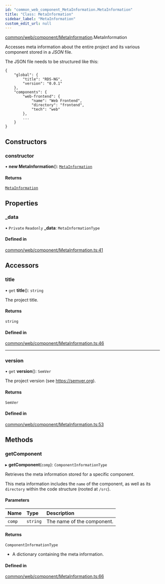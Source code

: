 ```yaml
---
id: "common_web_component_MetaInformation.MetaInformation"
title: "Class: MetaInformation"
sidebar_label: "MetaInformation"
custom_edit_url: null
---
```


[common/web/component/MetaInformation](../modules/common_web_component_MetaInformation.md).MetaInformation

Accesses meta information about the entire project and its various component stored in a *JSON* file.

The JSON file needs to be structured like this:
```
{
    "global": {
        "title": "RDS-NG",
        "version": "0.0.1"
    },
    "components": {
        "web-frontend": {
            "name": "Web Frontend",
            "directory": "frontend",
            "tech": "web"
        },
        ...
    }
}
```

## Constructors

### constructor

• **new MetaInformation**(): [`MetaInformation`](common_web_component_MetaInformation.MetaInformation.md)

#### Returns

[`MetaInformation`](common_web_component_MetaInformation.MetaInformation.md)

## Properties

### \_data

• `Private` `Readonly` **\_data**: `MetaInformationType`

#### Defined in

[common/web/component/MetaInformation.ts:41](https://github.com/Soroush9978/rds-ng/blob/5673246/src/common/web/component/MetaInformation.ts#L41)

## Accessors

### title

• `get` **title**(): `string`

The project title.

#### Returns

`string`

#### Defined in

[common/web/component/MetaInformation.ts:46](https://github.com/Soroush9978/rds-ng/blob/5673246/src/common/web/component/MetaInformation.ts#L46)

___

### version

• `get` **version**(): `SemVer`

The project version (see https://semver.org).

#### Returns

`SemVer`

#### Defined in

[common/web/component/MetaInformation.ts:53](https://github.com/Soroush9978/rds-ng/blob/5673246/src/common/web/component/MetaInformation.ts#L53)

## Methods

### getComponent

▸ **getComponent**(`comp`): `ComponentInformationType`

Retrieves the meta information stored for a specific component.

This meta information includes the ``name`` of the component, as well as its ``directory`` within the code structure (rooted at ``/src``).

#### Parameters

| Name | Type | Description |
| :------ | :------ | :------ |
| `comp` | `string` | The name of the component. |

#### Returns

`ComponentInformationType`

- A dictionary containing the meta information.

#### Defined in

[common/web/component/MetaInformation.ts:66](https://github.com/Soroush9978/rds-ng/blob/5673246/src/common/web/component/MetaInformation.ts#L66)
